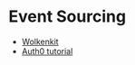 # Event Sourcing


- [Wolkenkit](https://www.wolkenkit.io/#getting-started-introduction)
- [Auth0 tutorial](https://auth0.com/blog/building-real-time-web-applications-using-wolkenkit/)

